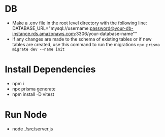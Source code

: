 # DB

- Make a .env file in the root level directory with the following line: DATABASE_URL="mysql://username:password@your-db-instance.rds.amazonaws.com:3306/your-database-name""
- If any changes are made to the schema of existing tables or if new tables are created, use this command to run the migrations `npx prisma migrate dev --name init`

# Install Dependencies

- npm i
- npx prisma generate
- npm install -D vitest

# Run Node

- node ./src/server.js
